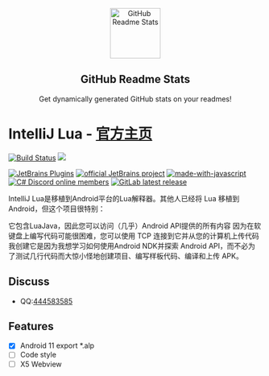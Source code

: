 
<p align="center">
 <img width="100px" src="https://i0.hdslb.com/bfs/album/967c56c11d67e4fb632ff9b5eb079599ae79dc6f.png" align="center" alt="GitHub Readme Stats" />
 <h2 align="center">GitHub Readme Stats</h2>
 <p align="center">Get dynamically generated GitHub stats on your readmes!</p>
</p>

IntelliJ Lua - [官方主页](https://likefr.com)
=========================
<p align="left">
    <a href='https://travis-ci.org/meolu/walle-web'><img src='https://travis-ci.org/meolu/walle-web.svg?branch=master' alt="Build Status"></a>  
    <a href='https://gitter.im/meolu/walle-web'><img src='https://badges.gitter.im/Join%20Chat.svg'></a>
</p>

[![JetBrains Plugins](https://img.shields.io/jetbrains/plugin/v/9630-a8translate.svg)](https://plugins.jetbrains.com/)
[![official JetBrains project](http://jb.gg/badges/official.svg)](https://confluence.jetbrains.com/display/ALL/JetBrains+on+GitHub)
[![made-with-javascript](https://img.shields.io/badge/Made%20with-JavaScript-1f425f.svg)](https://www.javascript.com)
[![C# Discord online members](https://badgen.net/discord/online-members/csharp)](https://discord.gg/csharp)
[![GitLab latest release](https://badgen.net/gitlab/release/NickBusey/HomelabOS/)](https://gitlab.com/Likefr/IntelliJ-Lua)


IntelliJ Lua是移植到Android平台的Lua解释器。其他人已经将 Lua 移植到 Android，但这个项目很特别：

它包含LuaJava，因此您可以访问（几乎）Android API提供的所有内容
因为在软键盘上编写代码可能很困难，您可以使用 TCP 连接到它并从您的计算机上传代码
我创建它是因为我想学习如何使用Android NDK并探索 Android API，而不必为了测试几行代码而大惊小怪地创建项目、编写样板代码、编译和上传 APK。
## Discuss
 - QQ:[444583585](https://qm.qq.com/cgi-bin/qm/qr?k=L_IivoH9Y5BCtZ6ntIDu7U1aj_cTdCXK)



## Features 
 - [x] Android 11 export *.alp
 - [ ] Code style
 - [ ] X5 Webview
